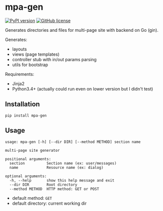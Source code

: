 # mpa-gen

[![PyPI version](https://badge.fury.io/py/mpa-gen.svg)](https://badge.fury.io/py/mpa-gen)
[![GitHub license](https://img.shields.io/github/license/reddec/mpa-gen)](https://github.com/reddec/mpa-gen/blob/master/LICENSE)

Generates directories and files for multi-page
site with backend on Go (gin).



Generates:

- layouts
- views (page templates)
- controller stub with in/out params parsing
- utils for bootstrap

Requirements:

- Jinja2
- Python3.4+ (actually could run even on lower version but I didn't test)

## Installation

`pip install mpa-gen`

## Usage

```
usage: mpa-gen [-h] [--dir DIR] [--method METHOD] section name

multi-page site generator

positional arguments:
  section          Section name (ex: user/messages)
  name             Resource name (ex: dialog)

optional arguments:
  -h, --help       show this help message and exit
  --dir DIR        Root directory
  --method METHOD  HTTP method: GET or POST

```

- default method: `GET`
- default directory: current working dir